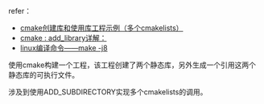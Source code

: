 refer：
- [cmake创建库和使用库工程示例（多个cmakelists）](https://blog.csdn.net/hhl_work/article/details/120670486)
- [cmake : add_library详解：](https://blog.csdn.net/LaineGates/article/details/108242803)
- [linux编译命令——make -j8](https://blog.csdn.net/clarkness/article/details/86633681)

使用cmake构建一个工程，该工程创建了两个静态库，另外生成一个引用这两个静态库的可执行文件。

涉及到使用ADD_SUBDIRECTORY实现多个cmakelists的调用。